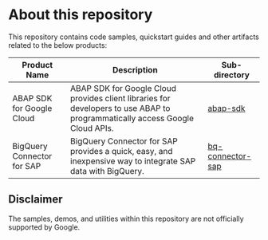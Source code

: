 # About this repository

This repository contains code samples, quickstart guides and other artifacts related to the below products: 

| Product Name              | Description   | Sub-directory |
| ------------------------- |---------------| ------------- |
| ABAP SDK for Google Cloud | ABAP SDK for Google Cloud provides client libraries for developers to use ABAP to  programmatically access Google Cloud APIs.  | [abap-sdk](abap-sdk) |
| BigQuery Connector for SAP | BigQuery Connector for SAP provides a quick, easy, and inexpensive way to integrate SAP data with BigQuery. | [bq-connector-sap](bq-connector-sap) |

## Disclaimer

The samples, demos, and utilities within this repository are not officially supported by Google. 
